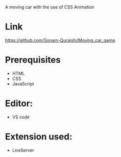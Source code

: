 A moving car with the use of CSS Animation 
# **Link** 

https://github.com/Sonam-Quraishi/Moving_car_game.


# **Prerequisites**

- HTML
- CSS
- JavaScript

# **Editor:**
 - VS code

# **Extension used:**
- LiveServer



